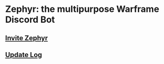 # Zephyr: the multipurpose Warframe Discord Bot

## [Invite Zephyr](https://discord.com/api/oauth2/authorize?client_id=909523581120151572&permissions=2147502080&scope=bot%20applications.commands)

## [Update Log](https://thesm1th.github.io/Zephyr/updates)

